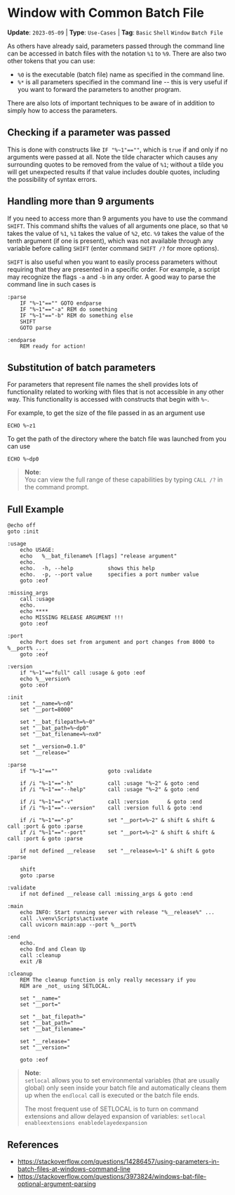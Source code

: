 # Window with Common Batch File

**Update**: `2023-05-09` |
**Type**: `Use-Cases` |
**Tag**: `Basic` `Shell` `Window` `Batch File`

As others have already said, parameters passed through the command line can be
accessed in batch files with the notation `%1` to `%9`. There are also two other
tokens that you can use:

- `%0` is the executable (batch file) name as specified in the command line.
- `%*` is all parameters specified in the command line -- this is very useful if
  you want to forward the parameters to another program.

There are also lots of important techniques to be aware of in addition to simply
how to access the parameters.

## Checking if a parameter was passed

This is done with constructs like `IF "%~1"==""`, which is `true` if and only if
no arguments were passed at all. Note the tilde character which causes any surrounding
quotes to be removed from the value of `%1`;
without a tilde you will get unexpected results if that value includes double quotes,
including the possibility of syntax errors.

## Handling more than 9 arguments

If you need to access more than 9 arguments you have to use the command `SHIFT`.
This command shifts the values of all arguments one place, so that `%0` takes the
value of `%1`, `%1` takes the value of `%2`, etc. `%9` takes the value of the tenth
argument (if one is present), which was not available through any variable before
calling `SHIFT` (enter command `SHIFT /?` for more options).

`SHIFT` is also useful when you want to easily process parameters without requiring
that they are presented in a specific order. For example, a script may recognize
the flags `-a` and `-b` in any order. A good way to parse the command line in such
cases is

```shell
:parse
    IF "%~1"=="" GOTO endparse
    IF "%~1"=="-a" REM do something
    IF "%~1"=="-b" REM do something else
    SHIFT
    GOTO parse

:endparse
    REM ready for action!
```

## Substitution of batch parameters

For parameters that represent file names the shell provides lots of functionality
related to working with files that is not accessible in any other way. This
functionality is accessed with constructs that begin with `%~`.

For example, to get the size of the file passed in as an argument use

```shell
ECHO %~z1
```

To get the path of the directory where the batch file was launched from you can
use

```shell
ECHO %~dp0
```

> **Note**: \
> You can view the full range of these capabilities by typing `CALL /?` in the
> command prompt.

## Full Example

```shell
@echo off
goto :init

:usage
    echo USAGE:
    echo   %__bat_filename% [flags] "release argument"
    echo.
    echo.  -h, --help           shows this help
    echo.  -p, --port value     specifies a port number value
    goto :eof

:missing_args
    call :usage
    echo.
    echo ****
    echo MISSING RELEASE ARGUMENT !!!
    goto :eof

:port
    echo Port does set from argument and port changes from 8000 to %__port% ...
    goto :eof

:version
    if "%~1"=="full" call :usage & goto :eof
    echo %__version%
    goto :eof

:init
    set "__name=%~n0"
    set "__port=8000"

    set "__bat_filepath=%~0"
    set "__bat_path=%~dp0"
    set "__bat_filename=%~nx0"

    set "__version=0.1.0"
    set "__release="

:parse
    if "%~1"==""                goto :validate

    if /i "%~1"=="-h"           call :usage "%~2" & goto :end
    if /i "%~1"=="--help"       call :usage "%~2" & goto :end

    if /i "%~1"=="-v"           call :version      & goto :end
    if /i "%~1"=="--version"    call :version full & goto :end

    if /i "%~1"=="-p"           set "__port=%~2" & shift & shift & call :port & goto :parse
    if /i "%~1"=="--port"       set "__port=%~2" & shift & shift & call :port & goto :parse

    if not defined __release    set "__release=%~1" & shift & goto :parse

    shift
    goto :parse

:validate
    if not defined __release call :missing_args & goto :end

:main
    echo INFO: Start running server with release "%__release%" ...
    call .\venv\Scripts\activate
    call uvicorn main:app --port %__port%

:end
    echo.
    echo End and Clean Up
    call :cleanup
    exit /B

:cleanup
    REM The cleanup function is only really necessary if you
    REM are _not_ using SETLOCAL.

    set "__name="
    set "__port="

    set "__bat_filepath="
    set "__bat_path="
    set "__bat_filename="

    set "__release="
    set "__version="

    goto :eof
```

> **Note**: \
> `setlocal` allows you to set environmental variables (that are usually global)
> only seen inside your batch file and automatically cleans them up when the
> `endlocal` call is executed or the batch file ends.
>
> The most frequent use of SETLOCAL is to turn on command extensions and allow
> delayed expansion of variables:
> `setlocal enableextensions enabledelayedexpansion`

## References

- https://stackoverflow.com/questions/14286457/using-parameters-in-batch-files-at-windows-command-line
- https://stackoverflow.com/questions/3973824/windows-bat-file-optional-argument-parsing
